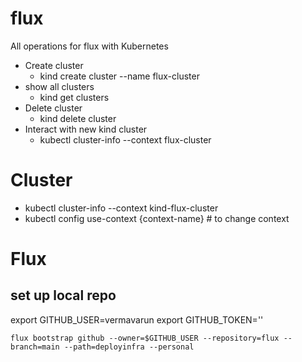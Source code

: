 # flux
All operations for flux with Kubernetes

- Create cluster
  - kind create cluster --name flux-cluster
- show all clusters
  - kind get clusters
- Delete cluster
  - kind delete cluster
- Interact with new kind cluster
  - kubectl cluster-info --context flux-cluster


# Cluster
- kubectl cluster-info --context kind-flux-cluster
- kubectl config use-context {context-name} # to change context


# Flux

## set up local repo

export GITHUB_USER=vermavarun
export GITHUB_TOKEN=''

`flux bootstrap github --owner=$GITHUB_USER --repository=flux --branch=main --path=deployinfra --personal`